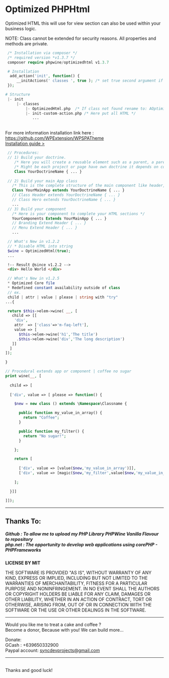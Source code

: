 # Optimized PHPHtml
Optimized HTML this will use for view section can also be used within your business logic. 

NOTE: Class cannot be extended for security reasons. All properties and methods are private.

```PHP
 /* Installation via composer */ 
 /* required version *v1.3.7 */
 composer require phpwine/optimizedhtml v1.3.7
```
```PHP
 # Installation 
  add_action('init', function() {
     __initActions(' classes ', true ); /* set true second argument if the file is class */
 });

# Structure
 |- init
     |- classes
         |- OptimizedHtml.php  /* If class not found rename to: AOptimizedHtml.php | alphabetical higher is "A" */ 
         |- init-custom-action.php /* Here put all HTML */
            ...

```
 <br /> For more information installation link here : https://github.com/WPExtension/WPSPATheme
 <br /> <a href="https://github.com/WPExtension/WPSPATheme"> Installation guide > </a>


```PHP
 // Procedures:
 // 1) Build your doctrine.
    /* Here you will create a reusable element such as a parent, a parent with a child, it base on layout structure etc...  */
    /* Might be each project or page have own doctrine it depends on consistency of the layout structure  */
    Class YourDoctrineName { ... } 
 
 // 2) Build your main App class 
   /* This is the complete structure of the main component like header, hero section etc... Extend your doctrine so you can supply to your component  */
   Class YourMainApp extends YourDoctrineName { ... }  
   // Class Header extends YourDoctrineName { ... } 
   // Class Hero extends YourDoctrineName { ... }
   ...
 // 3) Build your component      
   /* Here is your component to complete your HTML sections */
   YourComponents Extends YourMainApp { ... } 
   // Branding Extend Header { ... }
   // Menu Extend Header { ... }
   ...

```

```PHP
 // What's New in v1.2.2
 // * Disable HTML into string 
 $wine = OptimizedHtml(true);
 ... 
```
```HTML
 !-- Result @since v1.2.2 --> 
 <div> Hello World </div>
```
```PHP
 // What's New in v1.2.5
 * Optimized Core file
 * Redefined constant availability outside of class
 // ex. 
 child | attr | value | please | string with "try" 
...{

 return $this->elem->wine( __, [ 
   child => [[
    'div', 
    attr  => ['class'=>'m-faq-left'], 
    value => [
      $this->elem->wine('h1','The title')
     .$this->elem->wine('div','The long description')
   ]]   
  ]
]);

}

```
```PHP
// Procedural extends app or component | coffee no sugar
print wine(__, [ 
        
  child => [ 
  
  ['div', value => [ please => function() {

    $new = new class () extends \Namespace\Classname {

      public function my_value_in_array() {
        return "Coffee";
      }

      public function my_filter() {
        return "No sugar!";
      }

    };

    return [
      
      ['div', value => [value($new,'my_value_in_array')]],
      ['div', value => [magic($new,'my_filter',value($new,'my_value_in_array'))]]
  
    ];

  }]]
 
]]);
```

<hr /> 

<h2>Thanks To:</h2>
<h5>
Github : To allow me to upload my PHP Library PHPWine Vanilla Flavour to repository<br /> 
php.net : The opportunity to develop web applications using corePHP - PHPFrameworks<br />
</h5>

__LICENSE BY MIT__

THE SOFTWARE IS PROVIDED "AS IS", WITHOUT WARRANTY OF ANY KIND, EXPRESS OR IMPLIED, INCLUDING BUT NOT LIMITED TO THE WARRANTIES OF MERCHANTABILITY, FITNESS FOR A PARTICULAR PURPOSE AND NONINFRINGEMENT. IN NO EVENT SHALL THE AUTHORS OR COPYRIGHT HOLDERS BE LIABLE FOR ANY CLAIM, DAMAGES OR OTHER LIABILITY, WHETHER IN AN ACTION OF CONTRACT, TORT OR OTHERWISE, ARISING FROM, OUT OF OR IN CONNECTION WITH THE SOFTWARE OR THE USE OR OTHER DEALINGS IN THE SOFTWARE.
<br />

<hr />
Would you like me to treat a cake and coffee ? <br />
Become a donor, Because with you! We can build more... 

Donate: <br />
GCash : +639650332900 <br /> 
Paypal account: syncdevprojects@gmail.com
<hr />
<br />
Thanks and good luck! 
